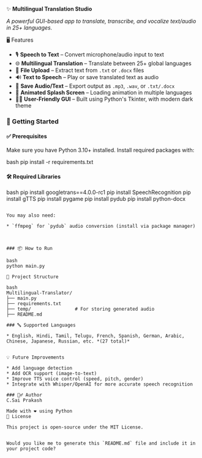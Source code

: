 
 ✨ **Multilingual Translation Studio**

*A powerful GUI-based app to translate, transcribe, and vocalize text/audio in 25+ languages.*


 🖥️ Features

* 🎙️ **Speech to Text** – Convert microphone/audio input to text
* 🌐 **Multilingual Translation** – Translate between 25+ global languages
* 📁 **File Upload** – Extract text from `.txt` or `.docx` files
* 🔊 **Text to Speech** – Play or save translated text as audio
* 🎵 **Save Audio/Text** – Export output as `.mp3`, `.wav`, or `.txt/.docx`
* 💫 **Animated Splash Screen** – Loading animation in multiple languages
* 🧑‍💻 **User-Friendly GUI** – Built using Python's Tkinter, with modern dark theme

### 🚀 Getting Started

#### ✅ Prerequisites

Make sure you have Python 3.10+ installed. Install required packages with:

bash
pip install -r requirements.txt

#### 🛠 Required Libraries
bash
pip install googletrans==4.0.0-rc1
pip install SpeechRecognition
pip install gTTS
pip install pygame
pip install pydub
pip install python-docx
```

You may also need:

* `ffmpeg` for `pydub` audio conversion (install via package manager)



### 📦 How to Run

bash
python main.py

📂 Project Structure

bash
Multilingual-Translator/
├── main.py
├── requirements.txt
├── temp/                # For storing generated audio
├── README.md

### 🔤 Supported Languages

* English, Hindi, Tamil, Telugu, French, Spanish, German, Arabic, Chinese, Japanese, Russian, etc. *(27 total)*


💡 Future Improvements

* Add language detection
* Add OCR support (image-to-text)
* Improve TTS voice control (speed, pitch, gender)
* Integrate with Whisper/OpenAI for more accurate speech recognition

### 🙋‍♂️ Author
C.Sai Prakash

Made with ❤️ using Python
📃 License

This project is open-source under the MIT License.


Would you like me to generate this `README.md` file and include it in your project code?
